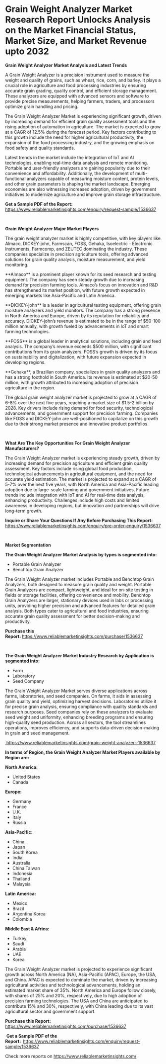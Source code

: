 <p><h1>Grain Weight Analyzer Market Research Report Unlocks Analysis on the Market Financial Status, Market Size, and Market Revenue upto 2032</h1></p><p><strong>Grain Weight Analyzer Market Analysis and Latest Trends</strong></p>
<p><p>A Grain Weight Analyzer is a precision instrument used to measure the weight and quality of grains, such as wheat, rice, corn, and barley. It plays a crucial role in agriculture and food processing industries by ensuring accurate grain grading, quality control, and efficient storage management. These analyzers are equipped with advanced sensors and software to provide precise measurements, helping farmers, traders, and processors optimize grain handling and pricing.</p><p>The Grain Weight Analyzer Market is experiencing significant growth, driven by increasing demand for efficient grain quality assessment tools and the rising adoption of automation in agriculture. The market is expected to grow at a CAGR of 12.5% during the forecast period. Key factors contributing to this growth include the need for higher agricultural productivity, the expansion of the food processing industry, and the growing emphasis on food safety and quality standards.</p><p>Latest trends in the market include the integration of IoT and AI technologies, enabling real-time data analysis and remote monitoring. Portable and user-friendly analyzers are gaining popularity due to their convenience and affordability. Additionally, the development of multi-functional analyzers capable of measuring moisture content, protein levels, and other grain parameters is shaping the market landscape. Emerging economies are also witnessing increased adoption, driven by government initiatives to modernize agriculture and improve grain storage infrastructure.</p></p>
<p><strong>Get a Sample PDF of the Report:&nbsp;</strong> <a href="https://www.reliablemarketinsights.com/enquiry/request-sample/1536637?utm_campaign=1938&utm_medium=2&utm_source=Github&utm_content=ia&utm_term=21012025&utm_id=grain-weight-analyzer">https://www.reliablemarketinsights.com/enquiry/request-sample/1536637</a></p>
<p>&nbsp;</p>
<p><strong>Grain Weight Analyzer Major Market Players</strong></p>
<p><p>The grain weight analyzer market is highly competitive, with key players like Almaco, DICKEY-john, Farmscan, FOSS, Gehaka, Isoelectric - Electronic Instruments, Farmcomp, and ZEUTEC dominating the industry. These companies specialize in precision agriculture tools, offering advanced solutions for grain quality analysis, moisture measurement, and yield monitoring.</p><p>**Almaco** is a prominent player known for its seed research and testing equipment. The company has seen steady growth due to increasing demand for precision farming tools. Almaco’s focus on innovation and R&D has strengthened its market position, with future growth expected in emerging markets like Asia-Pacific and Latin America.</p><p>**DICKEY-john** is a leader in agricultural testing equipment, offering grain moisture analyzers and yield monitors. The company has a strong presence in North America and Europe, driven by its reputation for reliability and accuracy. DICKEY-john’s revenue is estimated to be in the range of $50-100 million annually, with growth fueled by advancements in IoT and smart farming technologies.</p><p>**FOSS** is a global leader in analytical solutions, including grain and feed analysis. The company’s revenue exceeds $500 million, with significant contributions from its grain analyzers. FOSS’s growth is driven by its focus on sustainability and digitalization, with future expansion expected in developing regions.</p><p>**Gehaka**, a Brazilian company, specializes in grain quality analyzers and has a strong foothold in South America. Its revenue is estimated at $20-50 million, with growth attributed to increasing adoption of precision agriculture in the region.</p><p>The global grain weight analyzer market is projected to grow at a CAGR of 6-8% over the next five years, reaching a market size of $1.5-2 billion by 2028. Key drivers include rising demand for food security, technological advancements, and government support for precision farming. Companies like FOSS and DICKEY-john are well-positioned to capitalize on this growth due to their strong market presence and innovative product portfolios.</p></p>
<p>&nbsp;</p>
<p><strong>What Are The Key Opportunities For Grain Weight Analyzer Manufacturers?</strong></p>
<p><p>The Grain Weight Analyzer market is experiencing steady growth, driven by increasing demand for precision agriculture and efficient grain quality assessment. Key factors include rising global food production, technological advancements in agricultural equipment, and the need for accurate yield estimation. The market is projected to expand at a CAGR of 5-7% over the next five years, with North America and Asia-Pacific leading adoption due to large-scale farming and government initiatives. Future trends include integration with IoT and AI for real-time data analysis, enhancing productivity. Challenges include high costs and limited awareness in developing regions, but innovation and partnerships will drive long-term growth.</p></p>
<p><strong>Inquire or Share Your Questions If Any Before Purchasing This Report:</strong> <a href="https://www.reliablemarketinsights.com/enquiry/pre-order-enquiry/1536637?utm_campaign=1938&utm_medium=2&utm_source=Github&utm_content=ia&utm_term=21012025&utm_id=grain-weight-analyzer">https://www.reliablemarketinsights.com/enquiry/pre-order-enquiry/1536637</a></p>
<p>&nbsp;</p>
<p><strong>Market Segmentation</strong></p>
<p><strong>The Grain Weight Analyzer Market Analysis by types is segmented into:</strong></p>
<p><ul><li>Portable Grain Analyzer</li><li>Benchtop Grain Analyzer</li></ul></p>
<p><p>The Grain Weight Analyzer market includes Portable and Benchtop Grain Analyzers, both designed to measure grain quality and weight. Portable Grain Analyzers are compact, lightweight, and ideal for on-site testing in fields or storage facilities, offering convenience and mobility. Benchtop Grain Analyzers are larger, stationary devices used in labs or processing units, providing higher precision and advanced features for detailed grain analysis. Both types cater to agricultural and food industries, ensuring accurate grain quality assessment for better decision-making and productivity.</p></p>
<p><strong>Purchase this Report:&nbsp;</strong><a href="https://www.reliablemarketinsights.com/purchase/1536637?utm_campaign=1938&utm_medium=2&utm_source=Github&utm_content=ia&utm_term=21012025&utm_id=grain-weight-analyzer">https://www.reliablemarketinsights.com/purchase/1536637</a></p>
<p>&nbsp;</p>
<p><strong>The Grain Weight Analyzer Market Industry Research by Application is segmented into:</strong></p>
<p><ul><li>Farm</li><li>Laboratory</li><li>Seed Company</li></ul></p>
<p><p>The Grain Weight Analyzer Market serves diverse applications across farms, laboratories, and seed companies. On farms, it aids in assessing grain quality and yield, optimizing harvest decisions. Laboratories utilize it for precise grain analysis, ensuring compliance with quality standards and research purposes. Seed companies rely on these analyzers to evaluate seed weight and uniformity, enhancing breeding programs and ensuring high-quality seed production. Across all sectors, the tool streamlines operations, improves efficiency, and supports data-driven decision-making in grain and seed management.</p></p>
<p><a href="https://www.reliablemarketinsights.com/grain-weight-analyzer-r1536637?utm_campaign=1938&utm_medium=2&utm_source=Github&utm_content=ia&utm_term=21012025&utm_id=grain-weight-analyzer">&nbsp;https://www.reliablemarketinsights.com/grain-weight-analyzer-r1536637</a></p>
<p><strong>In terms of Region, the Grain Weight Analyzer Market Players available by Region are:</strong></p>
<p>
    <p> <strong> North America: </strong>
        <ul>
            <li>United States</li>
            <li>Canada</li>
        </ul>
        </p> 
    <p> <strong> Europe: </strong>
        <ul>
            <li>Germany</li>
            <li>France</li>
            <li>U.K.</li>
            <li>Italy</li>
            <li>Russia</li>
        </ul>
        </p> 
    <p> <strong> Asia-Pacific: </strong>
        <ul>
            <li>China</li>
            <li>Japan</li>
            <li>South Korea</li>
            <li>India</li>
            <li>Australia</li>
            <li>China Taiwan</li>
            <li>Indonesia</li>
            <li>Thailand</li>
            <li>Malaysia</li>
        </ul>
        </p> 
    <p> <strong> Latin America: </strong>
        <ul>
            <li>Mexico</li>
            <li>Brazil</li>
            <li>Argentina Korea</li>
            <li>Colombia</li>
        </ul>
        </p> 
    <p> <strong> Middle East & Africa: </strong>
        <ul>
            <li>Turkey</li>
            <li>Saudi</li>
            <li>Arabia</li>
            <li>UAE</li>
            <li>Korea</li>
        </ul>
    </p>
    </p>
<p><p>The Grain Weight Analyzer market is projected to experience significant growth across North America (NA), Asia-Pacific (APAC), Europe, the USA, and China. APAC is expected to dominate the market, driven by increasing agricultural activities and technological advancements, holding an estimated market share of 35%. North America and Europe follow closely, with shares of 25% and 20%, respectively, due to high adoption of precision farming technologies. The USA and China are anticipated to contribute 15% and 30%, respectively, with China leading due to its vast agricultural sector and government support.</p></p>
<p><strong>Purchase this Report: </strong><a href="https://www.reliablemarketinsights.com/purchase/1536637?utm_campaign=1938&utm_medium=2&utm_source=Github&utm_content=ia&utm_term=21012025&utm_id=grain-weight-analyzer">https://www.reliablemarketinsights.com/purchase/1536637</a></p>
<p>&nbsp;<strong>Get a Sample PDF of the Report:&nbsp;&nbsp;</strong><a href="https://www.reliablemarketinsights.com/enquiry/request-sample/1536637?utm_campaign=1938&utm_medium=2&utm_source=Github&utm_content=ia&utm_term=21012025&utm_id=grain-weight-analyzer">https://www.reliablemarketinsights.com/enquiry/request-sample/1536637</a></p>
<p><strong></strong></p>
<p>Check more reports on <a href="https://www.reliablemarketinsights.com/?utm_campaign=1938&utm_medium=2&utm_source=Github&utm_content=ia&utm_term=21012025&utm_id=grain-weight-analyzer">https://www.reliablemarketinsights.com/</a></p>